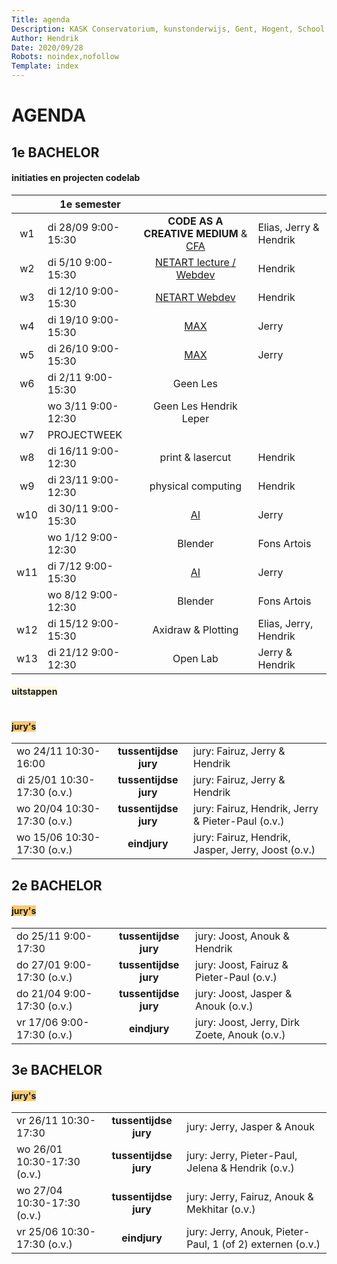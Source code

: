 ```yaml
---
Title: agenda
Description: KASK Conservatorium, kunstonderwijs, Gent, Hogent, School of Arts Gent, mediakunst, media art
Author: Hendrik
Date: 2020/09/28
Robots: noindex,nofollow
Template: index
---
```

# AGENDA
## 1e BACHELOR
#### initiaties en projecten codelab

| | 1e semester |       |     |
| :---: | --- | :---: | --- |
| w1 | di 28/09 9:00-15:30 | **CODE AS A CREATIVE MEDIUM** & [CFA](projecten/2021_CFA) | Elias, Jerry & Hendrik |
| w2 | di 5/10 9:00-15:30   | [NETART lecture / Webdev](projecten/2021_netartwebdev)  | Hendrik |
| w3 | di 12/10 9:00-15:30  | [NETART Webdev](projecten/2021_netartwebdev) | Hendrik |
| w4 | di 19/10 9:00-15:30  | [MAX](projecten/2021_max) | Jerry |
| w5 | di 26/10 9:00-15:30  | [MAX](projecten/2021_max) | Jerry |
| w6 | di 2/11 9:00-15:30   | Geen Les |  |
|  | wo 3/11 9:00-12:30   | Geen Les Hendrik Leper |  |
| w7 | PROJECTWEEK |  |  |
| w8 | di 16/11  9:00-12:30 | print & lasercut | Hendrik |
| w9 | di 23/11 9:00-12:30  | physical computing | Hendrik |
| w10 | di 30/11 9:00-15:30 | [AI](projecten/2021_AI) | Jerry |
|  | wo 1/12 9:00-12:30 | Blender | Fons Artois |
| w11 | di 7/12 9:00-15:30 | [AI](projecten/2021_AI)  | Jerry |
|  | wo 8/12 9:00-12:30 | Blender | Fons Artois |
| w12 | di 15/12 9:00-15:30 | Axidraw & Plotting | Elias, Jerry, Hendrik |
| w13 | di 21/12 9:00-12:30 | Open Lab | Jerry & Hendrik |

<!--
|  | 2e semester |  |  |
| -	| - | :-:	|-	|
| w1 	| 	| 	| 	|
| 	| 	| 	| 	|
| w2 	| 	| 	| 	|
| 	| 	| 	| 	|
| w3 	| 	| 	| 	|
| 	| 	| 	| 	|
| w4 	| 	| 	| 	|
| 	| 	| 	| 	|
| w5 	| 	| 	| 	|
| 	| 	| 	| 	|
| w6 	| 	| 	| 	|
| 	| 	| 	| 	|
| w7 	| 	|  	| 	|
| 	| 	| 	| 	|
| w8 	| PROJECTWEEK	| 	| 	|
| 	| 	| 	| 	|
| w9 	| 	| 	| 	|
| 	| 	| 	| 	|
| w10 | 	| 	| 	|
| 	| 	| 	| 	|
| w11 	|  	|  	| 	|
| 	| 	| 	| 	|
| w12 	|  	|  	| 	|
| 	| 	| 	| 	|
| w13 	|  	|  	| 	|
| 	| 	| 	| 	|

-->
#### <span style="background-color: #fffbe2;">uitstappen</span>
|     |       |     |
| --- | :---: | --- |


#### <span style="background-color: #fcc972;">jury's</span>
|     |       |     |
| --- | :---: | --- |
| wo 24/11 10:30-16:00 | **tussentijdse jury** | jury: Fairuz, Jerry & Hendrik |
| di 25/01 10:30-17:30 (o.v.)| **tussentijdse jury** | jury: Fairuz, Jerry & Hendrik |
| wo 20/04 10:30-17:30 (o.v.)| **tussentijdse jury** | jury: Fairuz, Hendrik, Jerry &  Pieter-Paul (o.v.) |
| wo 15/06 10:30-17:30 (o.v.)| **eindjury** | jury: Fairuz, Hendrik, Jasper, Jerry, Joost (o.v.) |


## 2e BACHELOR
#### <span style="background-color: #fcc972;">jury's</span>
|     |       |     |
| --- | :---: | --- |
| do 25/11 9:00-17:30 | **tussentijdse jury** | jury: Joost, Anouk & Hendrik |
| do 27/01 9:00-17:30 (o.v.)| **tussentijdse jury** | jury: Joost, Fairuz & Pieter-Paul (o.v.) |
| do 21/04 9:00-17:30 (o.v.)| **tussentijdse jury** | jury: Joost, Jasper & Anouk (o.v.) |
| vr 17/06 9:00-17:30 (o.v.)| **eindjury** | jury: Joost, Jerry, Dirk Zoete, Anouk  (o.v.) |


## 3e BACHELOR
#### <span style="background-color: #fcc972;">jury's</span>
|     |       |     |
| --- | :---: | --- |
| vr 26/11 10:30-17:30 | **tussentijdse jury** | jury: Jerry, Jasper & Anouk |
| wo 26/01 10:30-17:30 (o.v.)| **tussentijdse jury** | jury: Jerry, Pieter-Paul, Jelena & Hendrik (o.v.) |
| wo 27/04 10:30-17:30 (o.v.)| **tussentijdse jury** | jury: Jerry, Fairuz, Anouk & Mekhitar (o.v.) |
| vr 25/06 10:30-17:30 (o.v.)| **eindjury** | jury: Jerry, Anouk, Pieter-Paul, 1 (of 2) externen (o.v.) |

<!--
### transversaal atelier
-->
